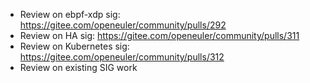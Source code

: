 - Review on ebpf-xdp sig: https://gitee.com/openeuler/community/pulls/292 
- Review on HA sig: https://gitee.com/openeuler/community/pulls/311 
- Review on Kubernetes sig: https://gitee.com/openeuler/community/pulls/312
- Review on existing SIG work